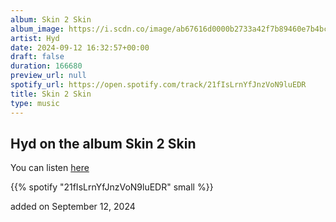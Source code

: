 ```yaml
---
album: Skin 2 Skin
album_image: https://i.scdn.co/image/ab67616d0000b2733a42f7b89460e7b4bc21acf3
artist: Hyd
date: 2024-09-12 16:32:57+00:00
draft: false
duration: 166680
preview_url: null
spotify_url: https://open.spotify.com/track/21fIsLrnYfJnzVoN9luEDR
title: Skin 2 Skin
type: music
---
```



## Hyd on the album Skin 2 Skin

You can listen [here](https://open.spotify.com/track/21fIsLrnYfJnzVoN9luEDR)

{{% spotify "21fIsLrnYfJnzVoN9luEDR" small %}}

added on September 12, 2024